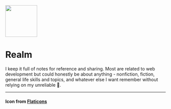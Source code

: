 <img src="/assets/images/logo.png" width="100" height="100">

# Realm

I keep it full of notes for reference and sharing. Most are related to web development but could honestly be about anything - nonfiction, fiction, general life skills and topics, and whatever else I want remember without relying on my unreliable 🧠.

---

#### Icon from [Flaticons](https://www.flaticon.com/free-icon/uranium_2626054)
